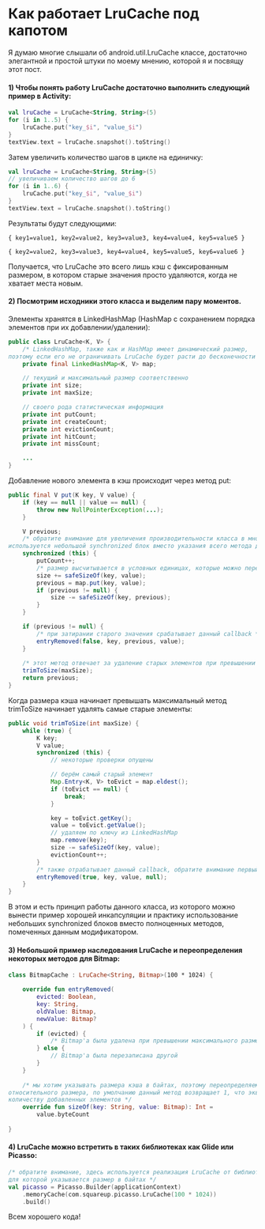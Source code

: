 # Как работает LruCache под капотом

Я думаю многие слышали об android.util.LruCache классе, достаточно элегантной и простой штуки по моему мнению, которой я и посвящу этот пост.

#### 1) Чтобы понять работу LruCache достаточно выполнить следующий пример в Activity:

```kotlin
val lruCache = LruCache<String, String>(5)
for (i in 1..5) {
    lruCache.put("key_$i", "value_$i")
}
textView.text = lruCache.snapshot().toString()
```

Затем увеличить количество шагов в цикле на единичку:

```kotlin
val lruCache = LruCache<String, String>(5)
// увеличиваем количество шагов до 6
for (i in 1..6) {
    lruCache.put("key_$i", "value_$i")
}
textView.text = lruCache.snapshot().toString()
```

Результаты будут следующими:

    { key1=value1, key2=value2, key3=value3, key4=value4, key5=value5 }
    
    { key2=value2, key3=value3, key4=value4, key5=value5, key6=value6 }

Получается, что LruCache это всего лишь кэш с фиксированным размером, в котором старые значения просто удаляются, когда не хватает места новым.

#### 2) Посмотрим исходники этого класса и выделим пару моментов.

Элементы хранятся в LinkedHashMap (HashMap с сохранением порядка элементов при их добавлении/удалении):

```java
public class LruCache<K, V> {
    /* LinkedHashMap, также как и HashMap имеет динамический размер, 
поэтому если его не ограничивать LruCache будет расти до бесконечности */
    private final LinkedHashMap<K, V> map;

    // текущий и максимальный размер соответственно
    private int size;
    private int maxSize;

    // своего рода статистическая информация
    private int putCount;
    private int createCount;
    private int evictionCount;
    private int hitCount;
    private int missCount;

    ...
}
```

Добавление нового элемента в кэш происходит через метод put:

```java
public final V put(K key, V value) {
    if (key == null || value == null) {
        throw new NullPointerException(...);
    }

    V previous;
    /* обратите внимание для увеличения производительности класса в многопоточной среде 
используется небольшой synchronized блок вместо указания всего метода данным модификатором */
    synchronized (this) {
        putCount++;
        /* размер высчитывается в условных единицах, которые можно переопределить, об этом чуть позже */
        size += safeSizeOf(key, value);
        previous = map.put(key, value);
        if (previous != null) {
            size -= safeSizeOf(key, previous);
        }
    }

    if (previous != null) {
        /* при затирании старого значения срабатывает данный callback */
        entryRemoved(false, key, previous, value);
    }
        
    /* этот метод отвечает за удаление старых элементов при превышении максимального размера кэша */
    trimToSize(maxSize);
    return previous;
}
```

Когда размера кэша начинает превышать максимальный метод trimToSize начинает удалять самые старые элементы:

```java
public void trimToSize(int maxSize) {
    while (true) {
        K key;
        V value;
        synchronized (this) {
            // некоторые проверки опущены

            // берём самый старый элемент
            Map.Entry<K, V> toEvict = map.eldest();
            if (toEvict == null) {
                break;
            }

            key = toEvict.getKey();
            value = toEvict.getValue();
            // удаляем по ключу из LinkedHashMap
            map.remove(key);
            size -= safeSizeOf(key, value);
            evictionCount++;
        }
        /* также отрабатывает данный callback, обратите внимание первый параметр теперь равен true */
        entryRemoved(true, key, value, null);
    }
}
```

В этом и есть принцип работы данного класса, из которого можно вынести пример хорошей инкапсуляции и практику использование небольших synchronized блоков вместо полноценных методов, помеченных данным модификатором.

#### 3) Небольшой пример наследования LruCache и переопределения некоторых методов для Bitmap:

```kotlin
class BitmapCache : LruCache<String, Bitmap>(100 * 1024) {

    override fun entryRemoved(
        evicted: Boolean, 
        key: String, 
        oldValue: Bitmap, 
        newValue: Bitmap?
    ) {
        if (evicted) {
            /* Bitmap'a была удалена при превышении максимального размера кэша */
        } else {
            // Bitmap'a была перезаписана другой
        }
    }
    
    /* мы хотим указывать размера кэша в байтах, поэтому переопределяем sizeOf для изменения 
относительного размера, по умолчанию данный метод возвращает 1, что эквивалентно 
количеству добавленных элементов */
    override fun sizeOf(key: String, value: Bitmap): Int =
        value.byteCount
    
}
```

#### 4) LruCache можно встретить в таких библиотеках как Glide или Picasso:

```kotlin
/* обратите внимание, здесь используется реализация LruCache от библиотеки Picasso, 
для которой указывается размер в байтах */
val picasso = Picasso.Builder(applicationContext)
    .memoryCache(com.squareup.picasso.LruCache(100 * 1024))
    .build()
```

Всем хорошего кода!





